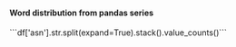 <h4>Word distribution from pandas series</h4>
```df['asn'].str.split(expand=True).stack().value_counts()```

